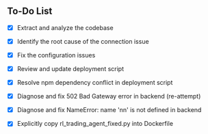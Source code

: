 ## To-Do List

- [x] Extract and analyze the codebase
- [x] Identify the root cause of the connection issue
- [x] Fix the configuration issues
- [x] Review and update deployment script


- [x] Resolve npm dependency conflict in deployment script


- [x] Diagnose and fix 502 Bad Gateway error in backend (re-attempt)


- [x] Diagnose and fix NameError: name 'nn' is not defined in backend


- [x] Explicitly copy rl_trading_agent_fixed.py into Dockerfile

